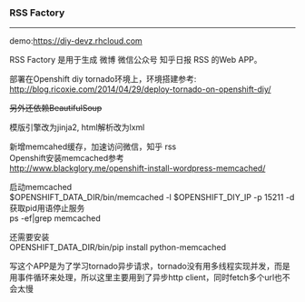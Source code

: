 ### RSS Factory

***

demo:<https://diy-devz.rhcloud.com>

RSS Factory 是用于生成 微博 微信公众号 知乎日报 RSS 的Web APP。  

部署在Openshift diy tornado环境上，环境搭建参考:  
<http://blog.ricoxie.com/2014/04/29/deploy-tornado-on-openshift-diy/>  

<del>另外还依赖BeautifulSoup</del>

模版引擎改为jinja2, html解析改为lxml

新增memcahed缓存，加速访问微信，知乎 rss  
Openshift安装memcached参考  
<http://www.blackglory.me/openshift-install-wordpress-memcached/>

启动memcached  
$OPENSHIFT_DATA_DIR/bin/memcached -l $OPENSHIFT_DIY_IP -p 15211 -d  
获取pid用语停止服务  
ps -ef|grep memcached  

还需要安装  
OPENSHIFT_DATA_DIR/bin/pip install python-memcached

写这个APP是为了学习tornado异步请求，tornado没有用多线程实现并发，而是用事件循环来处理，所以这里主要用到了异步http client，同时fetch多个url也不会太慢
